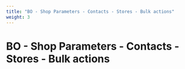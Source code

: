 ```yaml
---
title: "BO - Shop Parameters - Contacts - Stores - Bulk actions"
weight: 3
---
```


# BO - Shop Parameters - Contacts - Stores - Bulk actions
